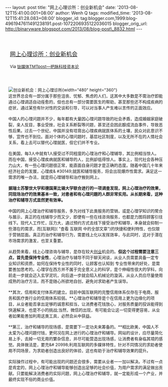 --- layout: post title: "网上心理诊所：创业新机会" date:
'2013-08-12T15:41:00.001+08:00' author: Wenh Q tags: modified\_time:
'2013-08-12T15:41:28.083+08:00' blogger\_id:
tag:blogger.com,1999:blog-4961947611491238191.post-1072206935122036015
blogger\_orig\_url:
http://binaryware.blogspot.com/2013/08/blog-post\_8832.html ---
<div style="margin: 10px; padding: 5px;">

<div style="font-size: 18px;">

[\
网上心理诊所：创业新机会](http://www.tmtpost.com/54187.html)

</div>

<div style="font-size: 13px;">

Via [钛媒体TMTpost—把脉科技资本论](http://www.tmtpost.com/)

</div>

</div>

<div style="font-size: 13px; padding: 15px 0 10px 10px;">

![创业新机会：网上心理诊所](http://www.tmtpost.com/wp-content/uploads/2013/08/137574734690.jpg "创业新机会：网上心理诊所"){width="480"
height="360"}\
这世界总会有一部分属于那些沮丧、忧郁、焦虑的人们，这其中大多数是不需治疗即能通过心理调适自动痊愈的，但也总有一部分需要医生的帮助，甚至那些还不构成疾病的症状，通过某些有针对性的交谈和引导，可以对当事人产生难以言传的正面效应。\
\
中国人的心理问题并不少，每年都有大量因心理问题导致的社会矛盾，造成婚姻家庭破裂，亲人反目，事业受挫，社会关系断裂等问题，甚至还会因此酿成流血事件，导致恶性后果。过去一个世纪，中国并没有培育出心理疾病就医体系的土壤，民众对此意识不够，宣传也不到位。面对个体的心理问题时，基层社区制度，以及无所不在的人情社会关系，看上去可以替代心理就医，但它们并不专业。\
\
在美国，每3人中就有1人接受过不同程度的心理治疗和心理辅导，其比例相当惊人。而在中国，接受心理疾病就医和辅导的人，比例却低得惊人。事实上，现代社会各种压力山大，有一些心理问题很正常，能直面自身问题才是正确的态度。随着中国几十年来经济社会的发展，心理疾&
\#30149;就医和辅导服务，将会出现爆炸性需求。满足这一需求的唯一办法，就是将心理辅导和治疗搬到网上。\
\
**据瑞士苏黎世大学和德国莱比锡大学联合进行的一项调查发现，网上心理治疗的效果，同现场治疗的效果基本一致，对患者和有心理问题的人群非常实用。从长期来看，这种治疗和辅导方式显然更有效率。**\
\
中国的网上心理治疗和辅导服务，多为对线下此类服务的营销，或是心理学知识的聚合与展示，真正的在线辅导少而又少，即便有一些在线咨询服务，也都是力图将顾客引往线下。现代人工作忙，压力大，通过预约方式去线下接受治疗和辅导，本身就会抑制一些潜在的需求，而[互联网]( "查看 互联网 中的全部文章")的快捷和便利特性，也仅限于营销层面。真正的治疗和辅导行为，需要线上化以发挥效率，与此同时，这对于潜在市场需求的激发，也至关重要。\
\
从趋势来看，线上心理咨询与辅导，是存在较大[创业](http://www.tmtpost.com/tag/chuangye "查看 创业 中的全部文章")机会的。**但这个过程需要注意三点，首先是保持专业性**，心理治疗与辅导不同于聊天闲谈，从业人员需要具备一定专业知识和资质，如何在保持专业性的同时，让顾客也认知到
专业性带来的好处，是需要善加思考的。心理学在西方并不属于完全意义上的科学，是个伸缩性很大的学科，向前走一步就会迈入玄学泥坑，向后退一步就会陷入机械论的漩涡，从业人员应尽量使用成熟的治疗方法，而不是随心所欲地自创，避免对求助者产生误导。\
\
**其次，信用和支付体系的建立。目前中国互联网的完整信用体系仅存在于电商，服务和医疗类行业的信用体系较弱。**心理治疗和辅导是个在信用上更为边缘化的项目，从业者能否拿出足够的诚意和担当，让消费者花钱放心，对服务质量的投诉能得到快速解决，也是不小的挑战;当然，微信的出现，有可能会让这一切变得更容易，从业者如果能善加利用这类工具，必然会从中获益。\
\
**第三，治疗和辅导的现场感，是需要下一定功夫来筹备的。**相比欧美，中国人不太爱为心理问题付钱，更何况在网上进行的心理治疗和辅导。网站的设计，应尽量简化易上手，去掉一切无用的繁杂信息，并尽可能营造出现场感，让消费者有身临其境的感觉。具体做法是，要充&\#
20998;利用互联网的多媒体特性，针对不同情况的求助者使用不同场景，为求助者创造出良好的体验，这也有助于治疗和辅导效果的提升。\
\
实际操作过程中，有可能出现的问题还会很多，需要从业者一一加以解决。不过有一点是肯定的，网上心理治疗和辅导能够创造出足够的社会价值，为用户需求的满足做出贡献。只要能解决消费者的实际问题，网上心理治疗和辅导，就一定能形成一个产业，并最终实现不俗的商业价值。

</div>
